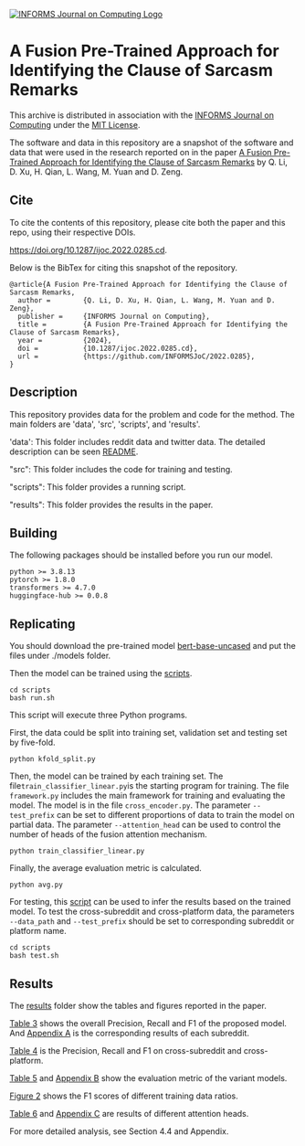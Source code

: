 [![INFORMS Journal on Computing Logo](https://INFORMSJoC.github.io/logos/INFORMS_Journal_on_Computing_Header.jpg)](https://pubsonline.informs.org/journal/ijoc)

# A Fusion Pre-Trained Approach for Identifying the Clause of Sarcasm Remarks

This archive is distributed in association with the [INFORMS Journal on
Computing](https://pubsonline.informs.org/journal/ijoc) under the [MIT License](LICENSE).

The software and data in this repository are a snapshot of the software and data
that were used in the research reported on in the paper 
[A Fusion Pre-Trained Approach for Identifying the Clause of Sarcasm Remarks](https://doi.org/10.1287/ijoc.2022.0285.cd) by Q. Li, D. Xu, H. Qian, L. Wang, M. Yuan and D. Zeng. 

## Cite

To cite the contents of this repository, please cite both the paper and this repo, using their respective DOIs.

https://doi.org/10.1287/ijoc.2022.0285.cd.

Below is the BibTex for citing this snapshot of the repository.

```
@article{A Fusion Pre-Trained Approach for Identifying the Clause of Sarcasm Remarks,
  author =        {Q. Li, D. Xu, H. Qian, L. Wang, M. Yuan and D. Zeng},
  publisher =     {INFORMS Journal on Computing},
  title =         {A Fusion Pre-Trained Approach for Identifying the Clause of Sarcasm Remarks},
  year =          {2024},
  doi =           {10.1287/ijoc.2022.0285.cd},
  url =           {https://github.com/INFORMSJoC/2022.0285},
}  
```

## Description

This repository provides data for the problem and code for the method. The main folders are 'data', 'src', 'scripts', and 'results'.

'data': This folder includes reddit data and twitter data. The detailed description can be seen [README](./data/README.md).

"src": This folder includes the code for training and testing.

"scripts": This folder provides a running script.

"results": This folder provides the results in the paper.

## Building

The following packages should be installed before you run our model.

```
python >= 3.8.13
pytorch >= 1.8.0
transformers >= 4.7.0
huggingface-hub >= 0.0.8
```

## Replicating

You should download the pre-trained model [bert-base-uncased](https://huggingface.co/google-bert/bert-base-uncased) and put the files under ./models folder.

Then the model can be trained using the [scripts](/scripts). 

```
cd scripts
bash run.sh
```

This script will execute three Python programs.

First, the data could be split into training set, validation set and testing set by five-fold.

```
python kfold_split.py
```

Then, the model can be trained by each training set. The file`train_classifier_linear.py`is the starting program for training. The file `framework.py` includes the main framework for training and evaluating the model. The model is in the file `cross_encoder.py`. The parameter `--test_prefix` can be set to different proportions of data to train the model on partial data. The parameter `--attention_head` can be used to control the number of heads of the fusion attention mechanism.

```
python train_classifier_linear.py
```

 Finally, the average evaluation metric is calculated.

```
python avg.py
```

For testing, this [script](./scripts/test.sh) can be used to infer the results based on the trained model. To test the cross-subreddit and cross-platform data, the parameters `--data_path` and `--test_prefix` should be set to corresponding subreddit or platform name.

```
cd scripts
bash test.sh
```

## Results

The [results](/results)  folder show the tables and figures reported in the paper. 

[Table 3](./results/Table_3.png) shows the overall Precision, Recall and F1 of the proposed model. And [Appendix A](./results/Appendix_A.png) is the corresponding results of each subreddit.

[Table 4](./results/Table_4.png) is the Precision, Recall and F1 on cross-subreddit and cross-platform. 

[Table 5](./results/Table_5.png) and [Appendix B](./results/Appendix_B.png)  show the evaluation metric of the variant models. 

[Figure 2](./results/Figure_2.png) shows the  F1 scores of different training data ratios.

[Table 6](./results/Table_6.png)  and [Appendix C](./results/Appendix_C.png) are results of different attention heads.

For more detailed analysis, see Section 4.4 and Appendix.  


